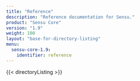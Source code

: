 ```yaml
---
title: "Reference"
description: "Reference documentation for Sensu."
product: "Sensu Core"
version: "1.9"
weight: 100
layout: "base-for-directory-listing"
menu:
  sensu-core-1.9:
    identifier: reference
---
```


{{< directoryListing >}}
